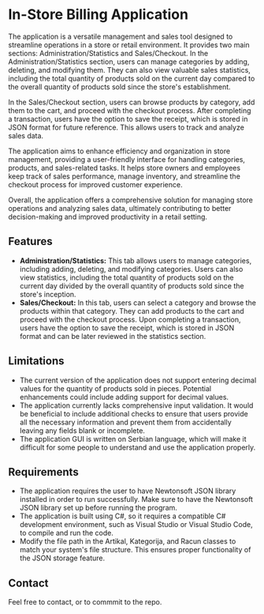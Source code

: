 <!DOCTYPE html>
<html lang="en">
<head>
  <meta charset="UTF-8">
  <meta http-equiv="X-UA-Compatible" content="IE=edge">
  <meta name="viewport" content="width=device-width, initial-scale=1.0">
</head>
<body>
  <h1>In-Store Billing Application</h1>

  <p>The application is a versatile management and sales tool designed to streamline operations in a store or retail environment. It provides two main sections: Administration/Statistics and Sales/Checkout. In the Administration/Statistics section, users can manage categories by adding, deleting, and modifying them. They can also view valuable sales statistics, including the total quantity of products sold on the current day compared to the overall quantity of products sold since the store's establishment.

In the Sales/Checkout section, users can browse products by category, add them to the cart, and proceed with the checkout process. After completing a transaction, users have the option to save the receipt, which is stored in JSON format for future reference. This allows users to track and analyze sales data.

The application aims to enhance efficiency and organization in store management, providing a user-friendly interface for handling categories, products, and sales-related tasks. It helps store owners and employees keep track of sales performance, manage inventory, and streamline the checkout process for improved customer experience.

Overall, the application offers a comprehensive solution for managing store operations and analyzing sales data, ultimately contributing to better decision-making and improved productivity in a retail setting.</p>

  <h2>Features</h2>

  <ul>
    <li>
      <strong>Administration/Statistics:</strong> This tab allows users to manage categories, including adding, deleting, and modifying categories. Users can also view statistics, including the total quantity of products sold on the current day divided by the overall quantity of products sold since the store's inception.
    </li>
    <li>
      <strong>Sales/Checkout:</strong> In this tab, users can select a category and browse the products within that category. They can add products to the cart and proceed with the checkout process. Upon completing a transaction, users have the option to save the receipt, which is stored in JSON format and can be later reviewed in the statistics section.
    </li>
  </ul>

  <h2>Limitations</h2>

  <ul>
    <li>The current version of the application does not support entering decimal values for the quantity of products sold in pieces. Potential enhancements could include adding support for decimal values.</li>
    <li>The application currently lacks comprehensive input validation. It would be beneficial to include additional checks to ensure that users provide all the necessary information and prevent them from       accidentally leaving any fields blank or incomplete.</li>
    <li>The application GUI is written on Serbian language, which will make it difficult for some people to understand and use the application properly.</li>
  </ul>
<h2>Requirements</h2>
<ul>
  <li>The application requires the user to have Newtonsoft JSON library installed in order to run successfully. Make sure to have the Newtonsoft JSON library set up before running the program.</li>
  <li>The application is built using C#, so it requires a compatible C# development environment, such as Visual Studio or Visual Studio Code, to compile and run the code.</li>
  <li>Modify the file path in the Artikal, Kategorija, and Racun classes to match your system's file structure. This ensures proper functionality of the JSON storage feature.</li>
</ul>
  <h2>Contact</h2>
<p>Feel free to contact, or to commmit to the repo.</p>

</body>
</html>
